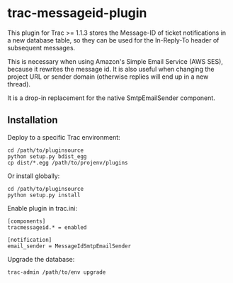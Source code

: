 # trac-messageid-plugin

This plugin for Trac >= 1.1.3 stores the Message-ID of ticket notifications in
a new database table, so they can be used for the In-Reply-To header of
subsequent messages.

This is necessary when using Amazon's Simple Email Service (AWS SES),
because it rewrites the message id. It is also useful when changing the
project URL or sender domain (otherwise replies will end up in a new thread).

It is a drop-in replacement for the native SmtpEmailSender component.

## Installation

Deploy to a specific Trac environment:

    cd /path/to/pluginsource
    python setup.py bdist_egg
    cp dist/*.egg /path/to/projenv/plugins

Or install globally:

    cd /path/to/pluginsource
    python setup.py install

Enable plugin in trac.ini:

    [components]
    tracmessageid.* = enabled

    [notification]
    email_sender = MessageIdSmtpEmailSender

Upgrade the database:

    trac-admin /path/to/env upgrade
